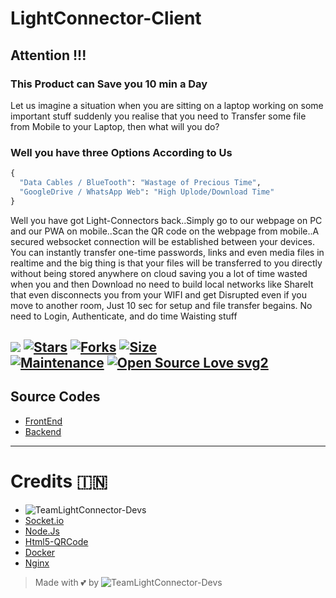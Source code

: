 # LightConnector-Client

## Attention !!!
### This Product can Save you 10 min a Day
Let us imagine a situation when you are sitting on a laptop working on some important stuff suddenly you realise that you need to Transfer some file from Mobile to your Laptop, then what will you do?

### Well you have three Options According to Us
```python
{
  "Data Cables / BlueTooth": "Wastage of Precious Time",
  "GoogleDrive / WhatsApp Web": "High Uplode/Download Time"
}
```
Well you have got Light-Connectors back..Simply go to our webpage on PC and our PWA on mobile..Scan the QR code on the webpage from mobile..A secured websocket connection will be established between your devices. 
You can instantly transfer one-time passwords, links and even media files in realtime and the big thing is that your files will be transferred to you directly without being stored anywhere on cloud saving you a lot of time wasted 
when you and then Download no need to build local networks like ShareIt that even disconnects you from your WIFI and get Disrupted even if you move to another room, Just 10 sec for setup and file transfer begains. 
No need to Login, Authenticate, and do time Waisting stuff


[![](https://img.shields.io/badge/InducedCheckerBot-v1.0.0-blue)](#)
[![Stars](https://img.shields.io/github/stars/IshanSingla/LightConnector-Client?style=flat-square&color=yellow)](https://github.com/IshanSingla/LightConnector-Client/stargazers)
[![Forks](https://img.shields.io/github/forks/IshanSingla/LightConnector-Client?style=flat-square&color=orange)](https://github.com/IshanSingla/LightConnector-Client/fork)
[![Size](https://img.shields.io/github/repo-size/IshanSingla/LightConnector-Client?style=flat-square&color=green)](https://github.com/IshanSingla/LightConnector-Client/)   
[![Maintenance](https://img.shields.io/badge/Maintained%3F-yes-green.svg)](https://github.com/IshanSingla/LightConnector-Client/graphs/commit-activity) 
[![Open Source Love svg2](https://badges.frapsoft.com/os/v2/open-source.svg?v=103)](https://github.com/IshanSingla/InducedCheckerBot)
----

## Source Codes
* [FrontEnd](https://github.com/IshanSingla/LightConnector-Client)
* [Backend](https://github.com/IshanSingla/LightConnector-Server)
  
---


# Credits 🇮🇳
* ![TeamLightConnector-Devs](https://img.shields.io/static/v1?label=TeamLightConnector&message=devs&color=critical)
* [Socket.io](https://github.com/socketio/socket.io)
* [Node.Js](https://github.com/nodejs)
* [Html5-QRCode](https://github.com/mebjas/html5-qrcode)
* [Docker](https://github.com/jenkinsci/docker)
* [Nginx](https://github.com/nginx/nginx)


> Made with 💕 by ![TeamLightConnector-Devs](https://img.shields.io/static/v1?label=TeamLightConnector&message=devs&color=critical)
